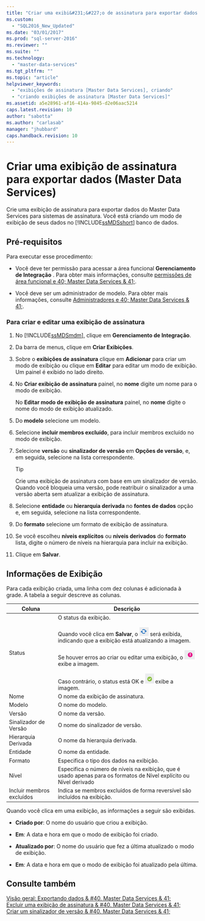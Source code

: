 ```yaml
---
title: "Criar uma exibi&#231;&#227;o de assinatura para exportar dados (Master Data Services) | Microsoft Docs"
ms.custom: 
  - "SQL2016_New_Updated"
ms.date: "03/01/2017"
ms.prod: "sql-server-2016"
ms.reviewer: ""
ms.suite: ""
ms.technology: 
  - "master-data-services"
ms.tgt_pltfrm: ""
ms.topic: "article"
helpviewer_keywords: 
  - "exibições de assinatura [Master Data Services], criando"
  - "criando exibições de assinatura [Master Data Services]"
ms.assetid: a5e28961-af16-414a-9845-d2e06aac5214
caps.latest.revision: 10
author: "sabotta"
ms.author: "carlasab"
manager: "jhubbard"
caps.handback.revision: 10
---
```

# Criar uma exibi&#231;&#227;o de assinatura para exportar dados (Master Data Services)
  Crie uma exibição de assinatura para exportar dados do Master Data Services para sistemas de assinatura. Você está criando um modo de exibição de seus dados no [!INCLUDE[ssMDSshort](../includes/ssmdsshort-md.md)] banco de dados.  
  
## Pré-requisitos  
 Para executar esse procedimento:  
  
-   Você deve ter permissão para acessar a área funcional **Gerenciamento de Integração** . Para obter mais informações, consulte [permissões de área funcional e 40; Master Data Services & 41;](../master-data-services/functional-area-permissions-master-data-services.md).  
  
-   Você deve ser um administrador de modelo. Para obter mais informações, consulte [Administradores e 40; Master Data Services & 41;](../master-data-services/administrators-master-data-services.md).  
  
### Para criar e editar uma exibição de assinatura  
  
1.  No [!INCLUDE[ssMDSmdm](../includes/ssmdsmdm-md.md)], clique em **Gerenciamento de Integração**.  
  
2.  Da barra de menus, clique em **Criar Exibições**.  
  
3.  Sobre o **exibições de assinatura** clique em **Adicionar** para criar um modo de exibição ou clique em **Editar** para editar um modo de exibição. Um painel é exibido no lado direito.  
  
4.  No **Criar exibição de assinatura** painel, no **nome** digite um nome para o modo de exibição.  
  
     No **Editar modo de exibição de assinatura** painel, no **nome** digite o nome do modo de exibição atualizado.  
  
5.  Do **modelo** selecione um modelo.  
  
6.  Selecione **incluir membros excluído**, para incluir membros excluído no modo de exibição.  
  
7.  Selecione **versão** ou **sinalizador de versão** em **Opções de versão**, e, em seguida, selecione na lista correspondente.  
  
    > [!TIP]  
    >  Crie uma exibição de assinatura com base em um sinalizador de versão. Quando você bloqueia uma versão, pode reatribuir o sinalizador a uma versão aberta sem atualizar a exibição de assinatura.  
  
8.  Selecione **entidade** ou **hierarquia derivada** no **fontes de dados** opção e, em seguida, selecione na lista correspondente.  
  
9. Do **formato** selecione um formato de exibição de assinatura.  
  
10. Se você escolheu **níveis explícitos** ou **níveis derivados** do **formato** lista, digite o número de níveis na hierarquia para incluir na exibição.  
  
11. Clique em **Salvar**.  
  
## Informações de Exibição  
 Para cada exibição criada, uma linha com dez colunas é adicionada à grade. A tabela a seguir descreve as colunas.  
  
|Coluna|Descrição|  
|------------|-----------------|  
|Status|O status da exibição.<br /><br /> Quando você clica em **Salvar**, o ![Icon for updating status](../master-data-services/media/mds-statusicon-updating.png "Icon for updating status") será exibida, indicando que a exibição está atualizando a imagem.<br /><br /> Se houver erros ao criar ou editar uma exibição, o ![Icon for error status](../master-data-services/media/mds-statusicon-error.png "Icon for error status") exibe a imagem.<br /><br /> Caso contrário, o status está OK e ![Icon for OK status](../master-data-services/media/mds-statusicon-ok.png "Icon for OK status") exibe a imagem.|  
|Nome|O nome da exibição de assinatura.|  
|Modelo|O nome do modelo.|  
|Versão|O nome da versão.|  
|Sinalizador de Versão|O nome do sinalizador de versão.|  
|Hierarquia Derivada|O nome da hierarquia derivada.|  
|Entidade|O nome da entidade.|  
|Formato|Especifica o tipo dos dados na exibição.|  
|Nível|Especifica o número de níveis na exibição, que é usado apenas para os formatos de Nível explícito ou Nível derivado|  
|Incluir membros excluídos|Indica se membros excluídos de forma reversível são incluídos na exibição.|  
  
 Quando você clica em uma exibição, as informações a seguir são exibidas.  
  
-   **Criado por**: O nome do usuário que criou a exibição.  
  
-   **Em**: A data e hora em que o modo de exibição foi criado.  
  
-   **Atualizado por**: O nome do usuário que fez a última atualizado o modo de exibição.  
  
-   **Em**: A data e hora em que o modo de exibição foi atualizado pela última.  
  
## Consulte também  
 [Visão geral: Exportando dados & #40. Master Data Services & 41;](../master-data-services/overview-exporting-data-master-data-services.md)   
 [Excluir uma exibição de assinatura & #40. Master Data Services & 41;](../master-data-services/delete-a-subscription-view-master-data-services.md)   
 [Criar um sinalizador de versão & #40. Master Data Services & 41;](../master-data-services/create-a-version-flag-master-data-services.md)  
  
  